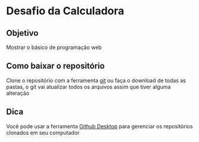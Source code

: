 # Desafio da Calculadora

## Objetivo
Mostrar o básico de programação web

## Como baixar o repositório
Clone o repositório com a ferramenta [git](https://git-scm.com/downloads) ou faça o download de todas as pastas, o git vai atualizar todos os arquivos assim que tiver alguma alteração

## Dica
Você pode usar a ferramenta [Github Desktop](https://desktop.github.com/) para gerenciar os repositórios clonados em seu computador
